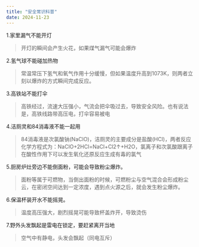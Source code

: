 ```yaml
---
title: "安全常识科普"
date: 2024-11-23
---
```




1.家里漏气不能开灯

> 开灯的瞬间会产生火花，如果煤气漏气可能会爆炸

2.氢气球不能碰加热物

> 常温常压下氢气和氧气作用十分缓慢，但如果温度升高到1073K，则两者立刻以爆炸的方式瞬间完成反应。

3.高铁站不能打伞

> 高铁经过，流速大压强小，气流会把伞吸过去，导致安全风险。也有说法是，高铁线路带高压电，打伞容易被电

4.洁厕灵和84消毒液不能一起用

> 84消毒液是次氯酸钠(NaClO)，洁厕灵的主要成分是盐酸(HCl)，两者反应化学方程式为：NaClO+2HCl=NaCl+Cl2↑+H2O，氯离子和次氯酸跟离子在酸性作用下可以发生氧化还原反应生成有毒的氯气

5.厨房炉灶旁边不能倒面粉，可能会导致粉尘爆炸。

> 面粉等属于可燃物，当倒出面粉的时候，可燃粉尘与空气混合会形成粉尘云，在密闭空间达到一定浓度，遇到点火源之后，就会发生粉尘爆炸。

6.保温杯装开水不能摇晃。

> 温度高压强大，剧烈摇晃可能导致杯盖炸开，导致烫伤

7.野外头发飘起是雷电在锁定，要赶紧离开当地

> 空气中有静电，头发会飘起（同电互斥）

